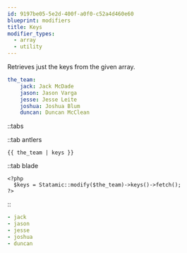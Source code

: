 ```yaml
---
id: 9197be05-5e2d-400f-a0f0-c52a4d460e60
blueprint: modifiers
title: Keys
modifier_types:
  - array
  - utility
---
```

Retrieves just the keys from the given array.

```yaml
the_team:
    jack: Jack McDade
    jason: Jason Varga
    jesse: Jesse Leite
    joshua: Joshua Blum
    duncan: Duncan McClean
```

::tabs

::tab antlers
```antlers
{{ the_team | keys }}
```
::tab blade
```blade
<?php
  $keys = Statamic::modify($the_team)->keys()->fetch();
?>
```
::

```yaml
- jack
- jason
- jesse
- joshua
- duncan
```
